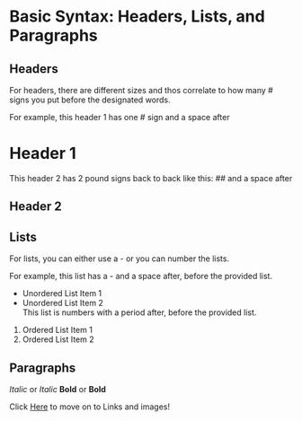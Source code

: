 # Basic Syntax: Headers, Lists, and Paragraphs

## Headers

For headers, there are different sizes and thos correlate to how many # signs you put before the designated words.

For example, this header 1 has one # sign and a space after  
# Header 1  
This header 2 has 2 pound signs back to back like this: ## and a space after  
## Header 2

## Lists

For lists, you can either use a - or you can number the lists.

For example, this list has a - and a space after, before the provided list.  
- Unordered List Item 1 
- Unordered List Item 2  
This list is numbers with a period after, before the provided list.  
1. Ordered List Item 1
2. Ordered List Item 2

## Paragraphs

*Italic* or _Italic_
**Bold** or __Bold__

Click [Here](linksandimages.md) to move on to Links and images!
